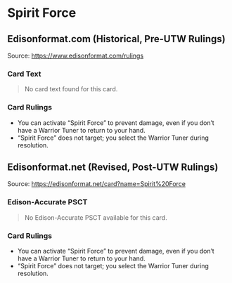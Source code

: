 # Spirit Force

## Edisonformat.com (Historical, Pre-UTW Rulings)

Source: https://www.edisonformat.com/rulings

### Card Text

> No card text found for this card.

### Card Rulings

*   You can activate “Spirit Force” to prevent damage, even if you don’t have a Warrior Tuner to return to your hand.
*   “Spirit Force” does not target; you select the Warrior Tuner during resolution.

## Edisonformat.net (Revised, Post-UTW Rulings)

Source: https://edisonformat.net/card?name=Spirit%20Force

### Edison-Accurate PSCT

> No Edison-Accurate PSCT available for this card.

### Card Rulings

*   You can activate “Spirit Force” to prevent damage, even if you don’t have a Warrior Tuner to return to your hand.
*   “Spirit Force” does not target; you select the Warrior Tuner during resolution.
            